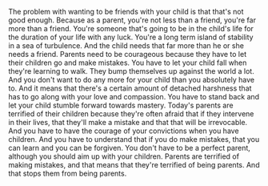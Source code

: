  The problem with wanting to be friends with your child is that that's not good enough. Because as a parent, you're not less than a friend, you're far more than a friend. You're someone that's going to be in the child's life for the duration of your life with any luck. You're a long term island of stability in a sea of turbulence. And the child needs that far more than he or she needs a friend. Parents need to be courageous because they have to let their children go and make mistakes. You have to let your child fall when they're learning to walk. They bump themselves up against the world a lot. And you don't want to do any more for your child than you absolutely have to. And it means that there's a certain amount of detached harshness that has to go along with your love and compassion. You have to stand back and let your child stumble forward towards mastery. Today's parents are terrified of their children because they're often afraid that if they intervene in their lives, that they'll make a mistake and that that will be irrevocable. And you have to have the courage of your convictions when you have children. And you have to understand that if you do make mistakes, that you can learn and you can be forgiven. You don't have to be a perfect parent, although you should aim up with your children. Parents are terrified of making mistakes, and that means that they're terrified of being parents. And that stops them from being parents.